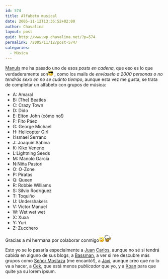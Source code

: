 ```yaml
---
id: 574
title: Alfabeto musical
date: 2005-11-12T13:36:52+02:00
author: Chavalina
layout: post
guid: http://www.wp.chavalina.net/?p=574
permalink: /2005/11/12/post-574/
categories:
  - Música
---
```

<a href="http://manuls.bitacoras.com" target="_blank">Manuls</a> me ha pasado uno de esos _posts en cadena_, que eso es lo que verdaderamente son![gafas](/imagenes/emoticonos/gafas.gif) , como los mails de _envíaselo a 2000 personas o no tendrás sexo en no se cuánto tiempo_, aunque esta vez me gusta, se trata de completar un alfabeto con grupos de música:

  * A: Amaral
  * B: (The) Beatles
  * C: Crazy Town
  * D: Dido
  * E: Elton John (cómo no!)
  * F: Fito Páez
  * G: George Michael
  * H: Helicopter Girl
  * I:Ismael Serrano
  * J: Joaquín Sabina
  * K: Kiko Veneno
  * L:Lightning Seeds
  * M: Manolo García
  * N:Niña Pastori
  * O: O-Zone
  * P: Piratas
  * Q: Queen
  * R: Robbie Williams
  * S: Silvio Rodríguez
  * T: Toquiño
  * U: Undershakers
  * V: Victor Manuel
  * W: Wet wet wet
  * X: Xuxa
  * Y: Yuri
  * Z: Zucchero

Gracias a mi hermana por colaborar conmigo![emo](/imagenes/emoticonos/sonrisa.gif)![cerveza](/imagenes/emoticonos/cerveza.gif) 

Esto yo se lo pasaría especialmente a <a href="http://peludin.blogspot.com/" target="_blank">Juan</a> <a href="http://usalo.blogspot.com/" target="_blank">Carlos</a>, aunque no sé si tendrá cabida en alguno de sus blogs, a <a href="http://inbasswetrust.blogspot.com/" target="_blank">Bassman</a>, a ver si me descubre más grupos como <a href="http://www.srmostaza.com/" target="_blank">Señor Mostaza</a> (me encantó!), a <a href="http://jcl.scenesp.org/index.php?dps=1" target="_blank">Javi</a>, aunque creo que no lo va a hacer, a <a href="http://cek.bitacoras.com/" target="_blank">Cek</a>, que está menos _publicador_ que yo, y a <a href="http://toxico.bitacoras.com/" target="_blank">Xoan</a> para que quite ya su lorem ipsum.